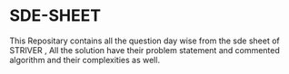 # SDE-SHEET
This Repositary contains all the question day wise from the sde sheet of STRIVER , All the solution have their problem statement and commented algorithm and their complexities as well.

